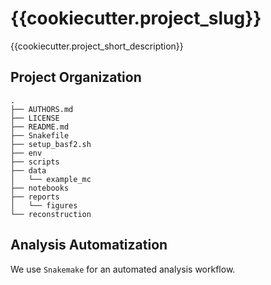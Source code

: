 {{cookiecutter.project_slug}}
==============================

{{cookiecutter.project_short_description}}

Project Organization
--------------------

    .
    ├── AUTHORS.md
    ├── LICENSE
    ├── README.md
    ├── Snakefile
    ├── setup_basf2.sh
    ├── env
    ├── scripts
    ├── data
    │   └── example_mc
    ├── notebooks
    ├── reports
    │   └── figures
    └── reconstruction
   

Analysis Automatization
-----------------------

We use `Snakemake` for an automated analysis workflow.

